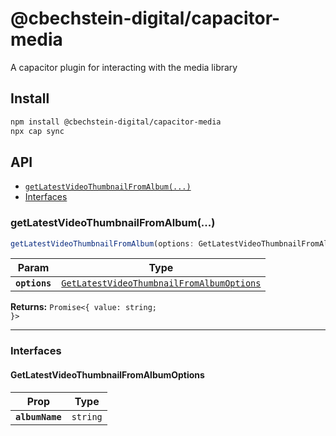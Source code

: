 # @cbechstein-digital/capacitor-media

A capacitor plugin for interacting with the media library

## Install

```bash
npm install @cbechstein-digital/capacitor-media
npx cap sync
```

## API

<docgen-index>

* [`getLatestVideoThumbnailFromAlbum(...)`](#getlatestvideothumbnailfromalbum)
* [Interfaces](#interfaces)

</docgen-index>

<docgen-api>
<!--Update the source file JSDoc comments and rerun docgen to update the docs below-->

### getLatestVideoThumbnailFromAlbum(...)

```typescript
getLatestVideoThumbnailFromAlbum(options: GetLatestVideoThumbnailFromAlbumOptions) => Promise<{ value: string; }>
```

| Param         | Type                                                                                                        |
| ------------- | ----------------------------------------------------------------------------------------------------------- |
| **`options`** | <code><a href="#getlatestvideothumbnailfromalbumoptions">GetLatestVideoThumbnailFromAlbumOptions</a></code> |

**Returns:** <code>Promise&lt;{ value: string; }&gt;</code>

--------------------


### Interfaces


#### GetLatestVideoThumbnailFromAlbumOptions

| Prop            | Type                |
| --------------- | ------------------- |
| **`albumName`** | <code>string</code> |

</docgen-api>
